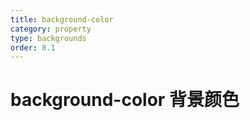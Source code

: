 ```yaml
---
title: background-color
category: property
type: backgrounds
order: 8.1
---
```


# background-color 背景颜色
